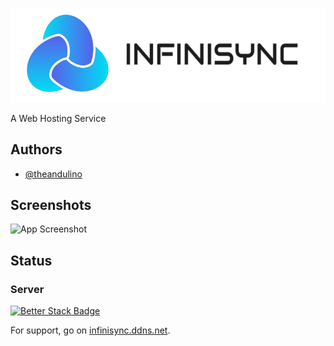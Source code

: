
![Logo](https://github.com/andiistlostkappa/infinisync/blob/main/logo_long-removebg.png)



A Web Hosting Service

## Authors

- [@theandulino](https://www.github.com/theandulino)


## Screenshots

![App Screenshot](https://infinisync.ddns.net/data/components/png/screenshot.png)


## Status

### Server

[![Better Stack Badge](https://uptime.betterstack.com/status-badges/v2/monitor/1pzvf.svg)](https://uptime.betterstack.com/?utm_source=status_badge)

For support, go on [infinisync.ddns.net](https://infinisync.ddns.net/ticket).

